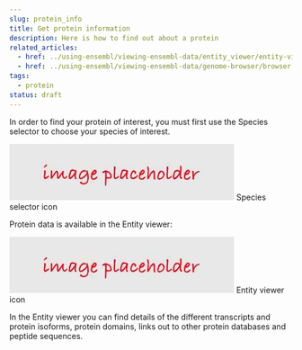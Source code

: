```yaml
---
slug: protein_info
title: Get protein information
description: Here is how to find out about a protein
related_articles:
  - href: ../using-ensembl/viewing-ensembl-data/entity_viewer/entity-viewer.md
  - href: ../using-ensembl/viewing-ensembl-data/genome-browser/browser.md
tags:
  - protein
status: draft
---
```


In order to find your protein of interest, you must first use the Species selector to choose your species of interest.

![](../../placeholder.jpg)
Species selector icon

Protein data is available in the Entity viewer:

![](../../placeholder.jpg)
Entity viewer icon

In the Entity viewer you can find details of the different transcripts and protein isoforms, protein domains, links out to other protein databases and peptide sequences.
